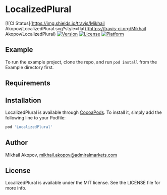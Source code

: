 # LocalizedPlural

[![CI Status](https://img.shields.io/travis/Mikhail Akopov/LocalizedPlural.svg?style=flat)](https://travis-ci.org/Mikhail Akopov/LocalizedPlural)
[![Version](https://img.shields.io/cocoapods/v/LocalizedPlural.svg?style=flat)](https://cocoapods.org/pods/LocalizedPlural)
[![License](https://img.shields.io/cocoapods/l/LocalizedPlural.svg?style=flat)](https://cocoapods.org/pods/LocalizedPlural)
[![Platform](https://img.shields.io/cocoapods/p/LocalizedPlural.svg?style=flat)](https://cocoapods.org/pods/LocalizedPlural)

## Example

To run the example project, clone the repo, and run `pod install` from the Example directory first.

## Requirements

## Installation

LocalizedPlural is available through [CocoaPods](https://cocoapods.org). To install
it, simply add the following line to your Podfile:

```ruby
pod 'LocalizedPlural'
```

## Author

Mikhail Akopov, mikhail.akopov@admiralmarkets.com

## License

LocalizedPlural is available under the MIT license. See the LICENSE file for more info.
